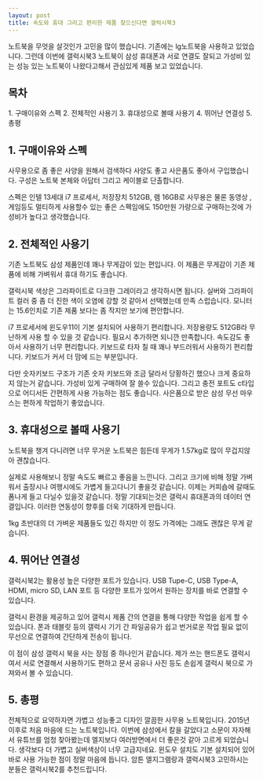 ```yaml
---
layout: post
title: 속도와 휴대 그리고 편리한 제품 찾으신다면 갤럭시북3
---
```


노트북을 무엇을 살것인가 고민을 많이 했습니다. 기존에는 lg노트북을 사용하고 있었습니다. 그런데 이번에 갤럭시북3 노트북이 삼성 휴대폰과 서로 연결도 잘되고 가성비 있는 성능 있는 노트북이 나왔다고해서 관심있게 제품 보고 있었습니다.

<h2>목차</h2>
1. 구매이유와 스펙
2. 전체적인 사용기
3. 휴대성으로 볼때 사용기
4. 뛰어난 연결성
5. 총평



<h2>1. 구매이유와 스펙</h2>
사무용으로 좀 좋은 사양을 원해서 검색하다 사양도 좋고 사은품도 좋아서 구입했습니다. 구성은 노트북 본체와 아답터 그리고 케이블로 단촐합니다.

스펙은 인텔 13세대 i7 프로세서, 저장장치 512GB, 램 16GB로 사무용은 물론 동영상 ,게임등도 멀티하게 사용할수 있는 좋은 스펙임에도 150만원 가량으로 구매하는것에 가성비가 높다고 생각했습니다.



<h2>2. 전체적인 사용기</h2>
기존 노트북도 삼성 제품인데 꽤나 무게감이 있는 편입니다. 이 제품은 무게감이 기존 제품에 비해 가벼워서 휴대 하기도 좋습니다.

갤럭시북 색상은 그라파이트로 다크한 그레이라고 생각하시면 됩니다. 실버와 그라파이트 컬러 중 좀 더 진한 색이 오염에 강할 것 같아서 선택했는데 만족 스럽습니다. 모니터는 15.6인치로 기존 제품 보다는 좀 작지만 보기에 편안합니다.

i7 프로세서에 윈도우11이 기본 설치되어 사용하기 편리합니다. 저장용량도 512GB라 무난하게 사용 할 수 있을 것 같습니다. 필요시 추가하면 되니깐 만족합니다. 속도감도 좋아서 사용하기 너무 편리합니다. 키보드로 타자 칠 때 꽤나 부드러워서 사용하기 편리합니다. 키보드가 커서 더 맘에 드는 부분입니다. 

다만 숫자키보드 구조가 기존 숫자 키보드와 조금 달라서 당황하긴 했으나 크게 중요하지 않는거 같습니다. 가성비 있게 구매하여 잘 쓸수 있습니다. 그리고 충전 포트도 c타입으로 어디서든 간편하게 사용 가능하는 점도 좋습니다.
사은품으로 받은 삼성 무선 마우스는 편하게 작업하기 좋았습니다.



<h2>3. 휴대성으로 볼때 사용기</h2>
노트북을 챙겨 다니려면 너무 무거운 노트북은 힘든데 무게가 1.57kg로 많이 무겁지않아 괜찮습니다.

실제로 사용해보니 정말 속도도 빠르고 좋음을 느낀니다. 그리고 크기에 비해 정말 가벼워서 출장시나 여행시에도 가볍게 들고다니기 좋을것 같습니다. 이제는 커피숍에 갈때도 폼나게 들고 다닐수 있을것 같습니다. 정말 기대되는것은 갤럭시 휴대폰과의 데이터 연결입니다. 이러한 연동성이 향후를 더욱 기대하게 만듭니다.

1kg 초반대의 더 가벼운 제품들도 있긴 하지만 이 정도 가격에는 그래도 괜찮은 무게 같습니다.



<h2>4. 뛰어난 연결성</h2>
갤럭시북2는 활용성 높은 다양한 포트가 있습니다.
USB Tupe-C, USB Type-A, HDMI, micro SD, LAN 포트 등 다양한 포트가 있어서 원하는 장치를 바로 연결할 수 있습니다.

갤럭시 환경을 제공하고 있어 갤럭시 제품 간의 연결을 통해 다양한 작업을 쉽게 할 수 있습니다. 폰과 태블릿 등의 갤럭시 기기 간 파일공유가 쉽고 번거로운 작업 필요 없이 무선으로 연결하여 간단하게 전송이 됩니다.

이 점이 삼성 갤럭시 북을 사는 장점 중 하나인거 같습니다. 제가 쓰는 핸드폰도 갤럭시여서 서로 연결해서 사용하기도 편하고 문서 공유나 사진 등도 손쉽게 갤럭시 북으로 가져와서 볼 수 있습니다.



<h2>5. 총평</h2>
전체적으로 요약하자면 가볍고 성능좋고 디자인 깔끔한 사무용 노트북입니다. 2015년 이후로 처음 마음에 드는 노트북입니다. 이번에 삼성에서 칼을 갈았다고 소문이 자자해서 유튜브를 엄청 찾아봤는데 엘지보다 여러방면에서 더 좋은것 같아 고르게 되었습니다. 생각보다 더 가볍고 실버색상이 너무 고급지네요. 윈도우 설치도 기본 설치되어 있어 바로 사용 가능한 점이 정말 마음에 듭니다. 암튼 엘지그램랑과 갤럭시북3 고민하시는 분들은 갤럭시북2를 추천드립니다.
